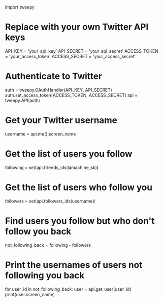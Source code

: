 import tweepy

# Replace with your own Twitter API keys
API_KEY = 'your_api_key'
API_SECRET = 'your_api_secret'
ACCESS_TOKEN = 'your_access_token'
ACCESS_SECRET = 'your_access_secret'

# Authenticate to Twitter
auth = tweepy.OAuthHandler(API_KEY, API_SECRET)
auth.set_access_token(ACCESS_TOKEN, ACCESS_SECRET)
api = tweepy.API(auth)

# Get your Twitter username
username = api.me().screen_name

# Get the list of users you follow
following = set(api.friends_ids(lamachine_sk))

# Get the list of users who follow you
followers = set(api.followers_ids(username))

# Find users you follow but who don't follow you back
not_following_back = following - followers

# Print the usernames of users not following you back
for user_id in not_following_back:
    user = api.get_user(user_id)
    print(user.screen_name)
